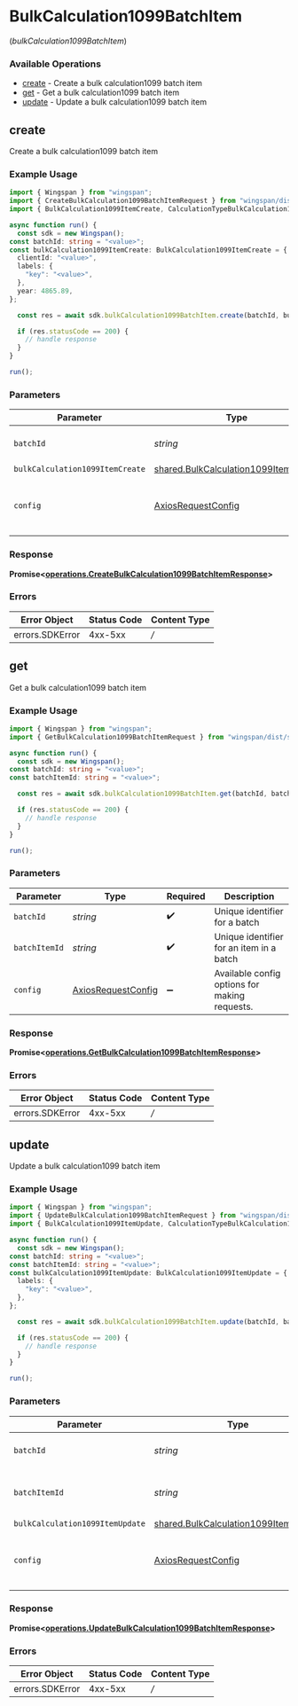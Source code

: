 # BulkCalculation1099BatchItem
(*bulkCalculation1099BatchItem*)

### Available Operations

* [create](#create) - Create a bulk calculation1099 batch item
* [get](#get) - Get a bulk calculation1099 batch item
* [update](#update) - Update a bulk calculation1099 batch item

## create

Create a bulk calculation1099 batch item

### Example Usage

```typescript
import { Wingspan } from "wingspan";
import { CreateBulkCalculation1099BatchItemRequest } from "wingspan/dist/sdk/models/operations";
import { BulkCalculation1099ItemCreate, CalculationTypeBulkCalculation1099ItemCreate } from "wingspan/dist/sdk/models/shared";

async function run() {
  const sdk = new Wingspan();
const batchId: string = "<value>";
const bulkCalculation1099ItemCreate: BulkCalculation1099ItemCreate = {
  clientId: "<value>",
  labels: {
    "key": "<value>",
  },
  year: 4865.89,
};

  const res = await sdk.bulkCalculation1099BatchItem.create(batchId, bulkCalculation1099ItemCreate);

  if (res.statusCode == 200) {
    // handle response
  }
}

run();
```

### Parameters

| Parameter                                                                                        | Type                                                                                             | Required                                                                                         | Description                                                                                      |
| ------------------------------------------------------------------------------------------------ | ------------------------------------------------------------------------------------------------ | ------------------------------------------------------------------------------------------------ | ------------------------------------------------------------------------------------------------ |
| `batchId`                                                                                        | *string*                                                                                         | :heavy_check_mark:                                                                               | Unique identifier for a batch                                                                    |
| `bulkCalculation1099ItemCreate`                                                                  | [shared.BulkCalculation1099ItemCreate](../../sdk/models/shared/bulkcalculation1099itemcreate.md) | :heavy_minus_sign:                                                                               | N/A                                                                                              |
| `config`                                                                                         | [AxiosRequestConfig](https://axios-http.com/docs/req_config)                                     | :heavy_minus_sign:                                                                               | Available config options for making requests.                                                    |


### Response

**Promise<[operations.CreateBulkCalculation1099BatchItemResponse](../../sdk/models/operations/createbulkcalculation1099batchitemresponse.md)>**
### Errors

| Error Object    | Status Code     | Content Type    |
| --------------- | --------------- | --------------- |
| errors.SDKError | 4xx-5xx         | */*             |

## get

Get a bulk calculation1099 batch item

### Example Usage

```typescript
import { Wingspan } from "wingspan";
import { GetBulkCalculation1099BatchItemRequest } from "wingspan/dist/sdk/models/operations";

async function run() {
  const sdk = new Wingspan();
const batchId: string = "<value>";
const batchItemId: string = "<value>";

  const res = await sdk.bulkCalculation1099BatchItem.get(batchId, batchItemId);

  if (res.statusCode == 200) {
    // handle response
  }
}

run();
```

### Parameters

| Parameter                                                    | Type                                                         | Required                                                     | Description                                                  |
| ------------------------------------------------------------ | ------------------------------------------------------------ | ------------------------------------------------------------ | ------------------------------------------------------------ |
| `batchId`                                                    | *string*                                                     | :heavy_check_mark:                                           | Unique identifier for a batch                                |
| `batchItemId`                                                | *string*                                                     | :heavy_check_mark:                                           | Unique identifier for an item in a batch                     |
| `config`                                                     | [AxiosRequestConfig](https://axios-http.com/docs/req_config) | :heavy_minus_sign:                                           | Available config options for making requests.                |


### Response

**Promise<[operations.GetBulkCalculation1099BatchItemResponse](../../sdk/models/operations/getbulkcalculation1099batchitemresponse.md)>**
### Errors

| Error Object    | Status Code     | Content Type    |
| --------------- | --------------- | --------------- |
| errors.SDKError | 4xx-5xx         | */*             |

## update

Update a bulk calculation1099 batch item

### Example Usage

```typescript
import { Wingspan } from "wingspan";
import { UpdateBulkCalculation1099BatchItemRequest } from "wingspan/dist/sdk/models/operations";
import { BulkCalculation1099ItemUpdate, CalculationTypeBulkCalculation1099ItemUpdate } from "wingspan/dist/sdk/models/shared";

async function run() {
  const sdk = new Wingspan();
const batchId: string = "<value>";
const batchItemId: string = "<value>";
const bulkCalculation1099ItemUpdate: BulkCalculation1099ItemUpdate = {
  labels: {
    "key": "<value>",
  },
};

  const res = await sdk.bulkCalculation1099BatchItem.update(batchId, batchItemId, bulkCalculation1099ItemUpdate);

  if (res.statusCode == 200) {
    // handle response
  }
}

run();
```

### Parameters

| Parameter                                                                                        | Type                                                                                             | Required                                                                                         | Description                                                                                      |
| ------------------------------------------------------------------------------------------------ | ------------------------------------------------------------------------------------------------ | ------------------------------------------------------------------------------------------------ | ------------------------------------------------------------------------------------------------ |
| `batchId`                                                                                        | *string*                                                                                         | :heavy_check_mark:                                                                               | Unique identifier for a batch                                                                    |
| `batchItemId`                                                                                    | *string*                                                                                         | :heavy_check_mark:                                                                               | Unique identifier for an item in a batch                                                         |
| `bulkCalculation1099ItemUpdate`                                                                  | [shared.BulkCalculation1099ItemUpdate](../../sdk/models/shared/bulkcalculation1099itemupdate.md) | :heavy_minus_sign:                                                                               | N/A                                                                                              |
| `config`                                                                                         | [AxiosRequestConfig](https://axios-http.com/docs/req_config)                                     | :heavy_minus_sign:                                                                               | Available config options for making requests.                                                    |


### Response

**Promise<[operations.UpdateBulkCalculation1099BatchItemResponse](../../sdk/models/operations/updatebulkcalculation1099batchitemresponse.md)>**
### Errors

| Error Object    | Status Code     | Content Type    |
| --------------- | --------------- | --------------- |
| errors.SDKError | 4xx-5xx         | */*             |
